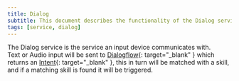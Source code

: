 ```yaml
---
title: Dialog
subtitle: This document describes the functionality of the Dialog service
tags: [service, dialog]
---
```


The Dialog service is the service an input device communicates with.  
Text or Audio input will be sent to [Dialogflow](https://dialogflow.com/){: target="_blank" } which returns an [Intent](https://cloud.google.com/dialogflow/docs/intents-overview){: target="_blank" }, this in turn will be matched with a skill, and if a matching skill is found it will be triggered.

